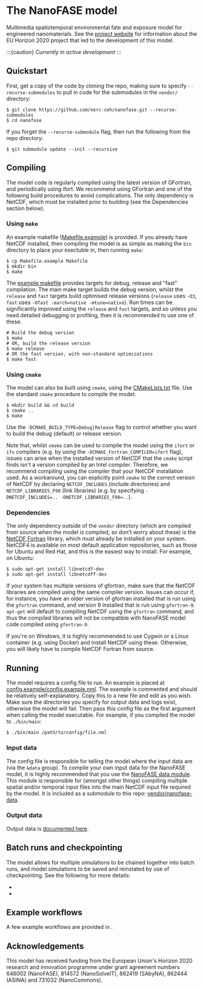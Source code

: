 # The NanoFASE model

Multimedia spatiotemporal environmental fate and exposure model for engineered nanomaterials. See the [project website](http://nanofase.eu/) for information about the EU Horizon 2020 project that led to the development of this model.

:::{caution}
*Currently in active development*
:::

## Quickstart

First, get a copy of the code by cloning the repo, making sure to specify `--recurse-submodules` to pull in code for the submodules in the `vendor/` directory:

```shell
$ git clone https://github.com/nerc-ceh/nanofase.git --recurse-submodules
$ cd nanofase
```

If you forget the `--recurse-submodule` flag, then run the following from the repo directory:

```shell
$ git submodule update --init --recursive
```

## Compiling

The model code is regularly compiled using the latest version of GFortran, and periodically using ifort. We recommend using GFortran and one of the following build procedures to avoid complications. The only dependency is NetCDF, which must be installed prior to building (see the Dependencies section below).

### Using `make`

An example makefile ([Makefile.example](../Makefile.example)) is provided. If you already have NetCDF installed, then compiling the model is as simple as making the `bin` directory to place your exectuble in, then running `make`:

```shell
$ cp Makefile.example Makefile
$ mkdir bin
$ make
```

The [example makefile](../Makefile.example) provides targets for debug, release and "fast" compilation. The main make target builds the debug version, whilst the `release` and `fast` targets build optimised release versions (`release` uses `-O3`, `fast` uses `-Ofast -march=native -mtune=native`). Run times can be significantly improved using the `release` and `fast` targets, and so unless you need detailed debugging or profiling, then it is recommended to use one of these.

```shell
# Build the debug version
$ make
# OR, build the release version
$ make release
# OR the fast version, with non-standard optimizations
$ make fast
```

### Using `cmake`

The model can also be built using `cmake`, using the [CMakeLists.txt](../CMakeLists.txt) file. Use the standard `cmake` procedure to compile the model:

```shell
$ mkdir build && cd build
$ cmake ..
$ make
```

Use the `-DCMAKE_BUILD_TYPE=Debug|Release` flag to control whether you want to build the debug (default) or release version.

Note that, whilst `cmake` can be used to compile the model using the `ifort` or `ifx` compilers (e.g. by using the `-DCMAKE_Fortran_COMPILER=ifort` flag), issues can arise when the installed version of NetCDF that the `cmake` script finds isn't a version compiled by an Intel compiler. Therefore, we recommend compiling using the compiler that your NetCDF installation used. As a workaround, you can explicitly point `cmake` to the correct version of NetCDF by declaring `NETCDF_INCLUDES` (include directories) and `NETCDF_LIBRARIES_F90` (link libraries) (e.g. by specifying `-DNETCDF_INCLUDES=.. -DNETCDF_LIBRARIES_F90=..`).

### Dependencies

The only dependency outside of the `vendor` directory (which are compiled from source when the model is compiled, so don't worry about these) is the [NetCDF Fortran](https://www.unidata.ucar.edu/software/netcdf/docs/building_netcdf_fortran.html) library, which must already be installed on your system. NetCDF4 is available on most default application repositories, such as those for Ubuntu and Red Hat, and this is the easiest way to install. For example, on Ubuntu:

```shell
$ sudo apt-get install libnetcdf-dev
$ sudo apt-get install libnetcdff-dev
```

If your system has multiple versions of gfortran, make sure that the NetCDF libraries are compiled using the same compiler version. Issues can occur if, for instance, you have an older version of gfortran installed that is run using the `gfortran` command, and version 9 installed that is run using `gfortran-9`. `apt-get` will default to compiling NetCDF using the `gfortran` command, and thus the compiled libraries will not be compatible with NanoFASE model code compiled using `gfortran-9`.

If you're on Windows, it is highly recommended to use Cygwin or a Linux container (e.g. using Docker) and install NetCDF using these. Otherwise, you will likely have to compile NetCDF Fortran from source.

## Running

The model requires a config file to run. An example is placed at [config.example/config.example.nml](../config.example/config.example.nml). The example is commented and should be relatively self-explanatory. Copy this to a new file and edit as you wish. Make sure the directories you specify for output data and logs exist, otherwise the model will fail. Then pass this config file as the first argument when calling the model executable. For example, if you compiled the model to `./bin/main`:

```shell
$ ./bin/main /path/to/config/file.nml
```

### Input data

The config file is responsible for telling the model where the input data are (via the `&data` group). To compile your own input data for the NanoFASE model, it is highly recommended that you use the [NanoFASE data module](https://github.com/NERC-CEH/nanofase-data). This module is responsible for (amongst other things) compiling multiple spatial and/or temporal input files into the main NetCDF input file required by the model. It is included as a submodule to this repo: [vendor/nanofase-data](../vendor/nanofase-data).

### Output data

Output data is [documented here](users/output.md).

## Batch runs and checkpointing

The model allows for multiple simulations to be chained together into batch runs, and model simulations to be saved and reinstated by use of checkpointing. See the following for more details:
- [](users/batch.md)
- [](users/checkpointing.md)

## Example workflows

A few example workflows are provided in [](users/example-workflows.md).

## Acknowledgements

This model has received funding from the European Union's Horizon 2020 research and innovation programme under grant agreement numbers 646002 (NanoFASE), 814572 (NanoSolveIT), 862419 (SAbyNA), 862444 (ASINA) and 731032 (NanoCommons).